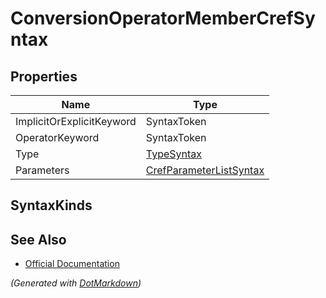 # ConversionOperatorMemberCrefSyntax

## Properties

| Name                      | Type                                                  |
| ------------------------- | ----------------------------------------------------- |
| ImplicitOrExplicitKeyword | SyntaxToken                                           |
| OperatorKeyword           | SyntaxToken                                           |
| Type                      | [TypeSyntax](TypeSyntax.md)                           |
| Parameters                | [CrefParameterListSyntax](CrefParameterListSyntax.md) |

## SyntaxKinds

## See Also

* [Official Documentation](https://docs.microsoft.com/en-us/dotnet/api/microsoft.codeanalysis.csharp.syntax.conversionoperatormembercrefsyntax)


*\(Generated with [DotMarkdown](http://github.com/JosefPihrt/DotMarkdown)\)*